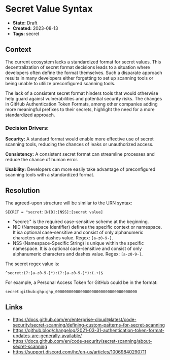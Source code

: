 # Secret Value Syntax

- **State:** Draft
- **Created:** 2023-08-13
- **Tags:** secret

## Context

The current ecosystem lacks a standardized format for secret values. This
decentralization of secret format decisions leads to a situation where
developers often define the format themselves. Such a disparate approach results
in many developers either forgetting to set up scanning tools or being unable to
utilize preconfigured scanning tools.

The lack of a consistent secret format hinders tools that would otherwise help guard against vulnerabilities and potential
security risks. The changes in GitHub Authentication Token Formats, among other
companies adding more meaningful prefixes to their secrets, highlight the need
for a more standardized approach.

### Decision Drivers:

**Security:** A standard format would enable more effective use of secret
scanning tools, reducing the chances of leaks or unauthorized access.

**Consistency:** A consistent secret format can streamline processes and reduce
the chance of human error.

**Usability:** Developers can more easily take advantage of preconfigured
scanning tools with a standardized format.

## Resolution

The agreed-upon structure will be similar to the URN syntax:

```text
SECRET = "secret:[NID]:[NSS]:[secret value]
```

- "secret:" is the required case-sensitive scheme at the beginning.
- NID (Namespace Identifier) defines the specific context or namespace.
  It isa optional case-sensitive and consist of only alphanumeric characters and
  dashes value. Regex: `[a-z0-9-]`.
- NSS (Namespace-Specific String) is unique within the specific namespace.
  It is a optional case-sensitive and consist of only alphanumeric characters
  and dashes value. Regex: `[a-z0-9-]`.

The secret regex value is:

```regexp
^secret:(?:[a-z0-9-]*):(?:[a-z0-9-]*):(.+)$
```

For example, a Personal Access Token for GitHub could be in the format:

```text
secret:github:ghp:ghp_000000000000000000000000000000000000
```

## Links

- <https://docs.github.com/en/enterprise-cloud@latest/code-security/secret-scanning/defining-custom-patterns-for-secret-scanning>
- <https://github.blog/changelog/2021-03-31-authentication-token-format-updates-are-generally-available/>
- <https://docs.github.com/en/code-security/secret-scanning/about-secret-scanning>
- <https://support.discord.com/hc/en-us/articles/10069840290711>
